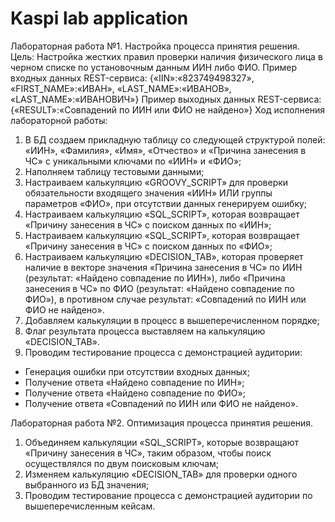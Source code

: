 # Kaspi lab application
 
Лабораторная работа №1. Настройка процесса принятия решения.
Цель: Настройка жестких правил проверки наличия физического лица в черном списке по установочным данным ИИН либо ФИО.
Пример входных данных REST-сервиса: {«IIN»:«823749498327», «FIRST_NAME»:«ИВАН», «LAST_NAME»:«ИВАНОВ», «LAST_NAME»:«ИВАНОВИЧ»}
Пример выходных данных REST-сервиса: {«RESULT»:«Совпадений по ИИН или ФИО не найдено»}
Ход исполнения лабораторной работы:
1)	В БД создаем прикладную таблицу со следующей структурой полей: «ИИН», «Фамилия», «Имя», «Отчество» и «Причина занесения в ЧС» с уникальными ключами по «ИИН» и «ФИО»;
2)	Наполняем таблицу тестовыми данными;
3)	Настраиваем калькуляцию «GROOVY_SCRIPT» для проверки обязательности входящего значения «ИИН» ИЛИ группы параметров «ФИО», при отсутствии данных генерируем ошибку;
4)	Настраиваем калькуляцию «SQL_SCRIPT», которая возвращает «Причину занесения в ЧС» с поиском данных по «ИИН»;
5)	Настраиваем калькуляцию «SQL_SCRIPT», которая возвращает «Причину занесения в ЧС» с поиском данных по «ФИО»;
6)	Настраиваем калькуляцию «DECISION_TAB», которая проверяет наличие в векторе значения «Причина занесения в ЧС» по ИИН (результат: «Найдено совпадение по ИИН»), либо «Причина занесения в ЧС» по ФИО (результат: «Найдено совпадение по ФИО»), в противном случае результат: «Совпадений по ИИН или ФИО не найдено».
7)	Добавляем калькуляции в процесс в вышеперечисленном порядке;
8)	Флаг результата процесса выставляем на калькуляцию «DECISION_TAB».
9)	Проводим тестирование процесса с демонстрацией аудитории:
- Генерация ошибки при отсутствии входных данных;
- Получение ответа «Найдено совпадение по ИИН»;
- Получение ответа «Найдено совпадение по ФИО»;
- Получение ответа «Совпадений по ИИН или ФИО не найдено».

Лабораторная работа №2. Оптимизация процесса принятия решения.
1)	Объединяем калькуляции «SQL_SCRIPT», которые возвращают «Причину занесения в ЧС», таким образом, чтобы поиск осуществлялся по двум поисковым ключам;
2)	Изменяем калькуляцию «DECISION_TAB» для проверки одного выбранного из БД значения;
3)	Проводим тестирование процесса с демонстрацией аудитории по вышеперечисленным кейсам.
